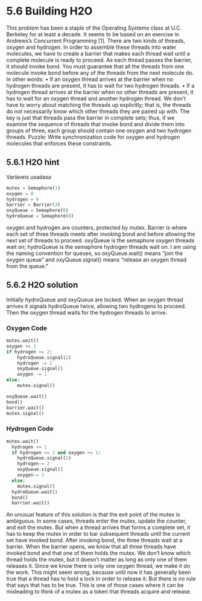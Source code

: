 # 5.6 Building H2O 
This problem has been a staple of the Operating Systems class at U.C. 
Berkeley for at least a decade. It seems to be based on an exercise in Andrews’s Concurrent Programming [1]. 
There are two kinds of threads, oxygen and hydrogen. In order to assemble these threads into water molecules, we have to create a barrier that makes each thread wait until a complete molecule is ready to proceed. As each thread passes the barrier, it should invoke bond. You must guarantee that all the threads from one molecule invoke bond before any of the threads from the next molecule do. In other words: • If an oxygen thread arrives at the barrier when no hydrogen threads are present, it has to wait for two hydrogen threads. • If a hydrogen thread arrives at the barrier when no other threads are present, it has to wait for an oxygen thread and another hydrogen thread. We don’t have to worry about matching the threads up explicitly; that is, the threads do not necessarily know which other threads they are paired up with. The key is just that threads pass the barrier in complete sets; thus, if we examine the sequence of threads that invoke bond and divide them into groups of three, each group should contain one oxygen and two hydrogen threads. 
Puzzle: Write synchronization code for oxygen and hydrogen molecules that enforces these constraints.

## 5.6.1 H2O hint
Variáveis usadasa
```python
mutex = Semaphore(1) 
oxygen = 0 
hydrogen = 0
barrier = Barrier(3)
oxyQueue = Semaphore(0)
hydroQueue = Semaphore(0)
```
oxygen and hydrogen are counters, protected by mutex. 
Barrier is where each set of three threads meets after invoking bond and before allowing the next set of threads to proceed. oxyQueue is the semaphore oxygen threads wait on; hydroQueue is the semaphore hydrogen threads wait on. 
I am using the naming convention for queues, so oxyQueue.wait() means “join the oxygen queue” and oxyQueue.signal() means “release an oxygen thread from the queue.”

## 5.6.2 H2O solution
Initially hydroQueue and oxyQueue are locked. When an oxygen thread arrives it signals hydroQueue twice, allowing two hydrogens to proceed. Then the oxygen thread waits for the hydrogen threads to arrive.

### Oxygen Code
```python
mutex.wait() 
oxygen += 1 
if hydrogen >= 2: 
    hydroQueue.signal(2) 
    hydrogen -= 2 
    oxyQueue.signal() 
    oxygen -= 1 
else: 
    mutex.signal() 

oxyQueue.wait() 
bond() 
barrier.wait() 
mutex.signal()
```




### Hydrogen Code
```python
mutex.wait() 
  hydrogen += 1 
  if hydrogen >= 2 and oxygen >= 1: 
    hydroQueue.signal(2) 
    hydrogen-= 2 
    oxyQueue.signal() 
    oxygen-= 1 
  else: 
    mutex.signal() 
  hydroQueue.wait() 
  bond() 
  barrier.wait()

```

  An unusual feature of this solution is that the exit point of the mutex is ambiguous. In some cases, threads enter the mutex, update the counter, and exit the mutex. But when a thread arrives that forms a complete set, it has to keep the mutex in order to bar subsequent threads until the current set have invoked bond. 
  After invoking bond, the three threads wait at a barrier. When the barrier opens, we know that all three threads have invoked bond and that one of them holds the mutex. We don’t know which thread holds the mutex, but it doesn’t matter as long as only one of them releases it. Since we know there is only one oxygen thread, we make it do the work. 
  This might seem wrong, because until now it has generally been true that a thread has to hold a lock in order to release it. But there is no rule that says that has to be true. This is one of those cases where it can be misleading to think of a mutex as a token that threads acquire and release.
